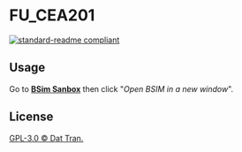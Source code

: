 # FU_CEA201
[![standard-readme compliant](https://img.shields.io/badge/FU-CEA201-brightgreen?style=flat-round)](https://github.com/trdat/FU_CEA201)
## Usage
Go to **[BSim Sanbox](https://computationstructures.org/exercises/sandboxes/bsim.html)** then click "*Open BSIM in a new window*".

## License
[GPL-3.0 © Dat Tran.](../LICENSE)

